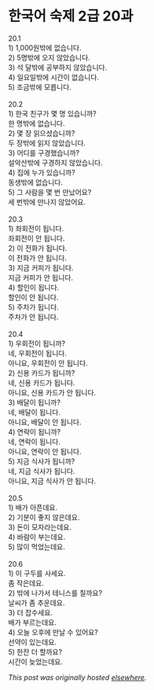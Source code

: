 # 한국어 숙제 2급 20과

<p>20.1<br>1) 1,000원밖에 없습니다.<br>2) 5명밖에 오지 않았습니다.<br>3) 석 달밖에 공부하지 않았습니다.<br>4) 일요일밖에 시간이 없습니다.<br>5) 조금밖에 모릅니다.<br><br>20.2<br>1) 한국 친구가 몇 명 있습니까?<br>한 명밖에 없습니다.<br>2) 몇 장 읽으셨습니까?<br>두 장밖에 읽지 않았습니다.<br>3) 어디를 구경했습니까?<br>설악산밖에 구경하지 않았습니다.<br>4) 집에 누가 있습니까?<br>동생밖에 없습니다.<br>5) 그 사람을 몇 번 만났어요?<br>세 번밖에 만나지 않았어요.<br><br>20.3<br>1) 좌회전이 됩니다.<br>좌회전이 안 됩니다.<br>2) 이 전화가 됩니다.<br>이 전화가 안 됩니다.<br>3) 지금 커피가 됩니다.<br>지금 커피가 안 됩니다.<br>4) 할인이 됩니다.<br>할인이 안 됩니다.<br>5) 주차가 됩니다.<br>주차가 안 됩니다.<br><br>20.4<br>1) 우회전이 됩니까?<br>네, 우회전이 됩니다.<br>아니요, 우회전이 안 됩니다.<br>2) 신용 카드가 됩니까?<br>네, 신용 카드가 됩니다.<br>아니요, 신용 카드가 안 됩니다.<br>3) 배달이 됩니까?<br>네, 배달이 됩니다.<br>아니요, 배달이 안 됩니다.<br>4) 연락이 됩니까?<br>네, 연락이 됩니다.<br>아니요, 연락이 안 됩니다.<br>5) 지금 식사가 됩니까?<br>네, 지금 식사가 됩니다.<br>아니요, 지금 식사가 안 됩니다.<br><br>20.5<br>1) 배가 아픈데요.<br>2) 기분이 좋지 않은데요.<br>3) 돈이 모자라는데요.<br>4) 바람이 부는데요.<br>5) 많이 먹었는데요.<br><br>20.6<br>1) 이 구두를 사세요.<br>좀 작은데요.<br>2) 밖에 나가서 테니스를 칠까요?<br>날씨가 좀 추운데요.<br>3) 더 잡수세요.<br>배가 부르는데요.<br>4) 오늘 오후에 만날 수 있어요?<br>선약이 있는데요.<br>5) 한잔 더 할까요?<br>시간이 늦었는데요.</p>


*This post was originally hosted [elsewhere](http://planspace.blogspot.com/2009/03/2-20.html).*
